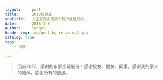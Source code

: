 ```yaml
---
layout:     post
title:      2018的转变
subtitle:   人生就是由无数个转折点组成的
date:       2018-1-8
author:     longyi
header-img: img/post-bg-re-vs-ng2.jpg
catalog: true
tags:
    - 深度
    
---
```


>回首2017，感谢的东家金证股份！感谢校友、朋友、同事，感谢我的家人的陪伴，感谢所有的遭遇。






